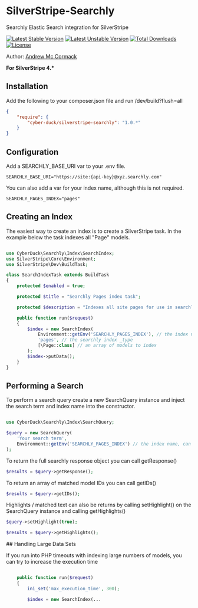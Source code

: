 # SilverStripe-Searchly
Searchly Elastic Search integration for SilverStripe

[![Latest Stable Version](https://poser.pugx.org/cyber-duck/silverstripe-searchly/v/stable)](https://packagist.org/packages/cyber-duck/silverstripe-searchly)
[![Latest Unstable Version](https://poser.pugx.org/cyber-duck/silverstripe-searchly/v/unstable)](https://packagist.org/packages/cyber-duck/silverstripe-searchly)
[![Total Downloads](https://poser.pugx.org/cyber-duck/silverstripe-searchly/downloads)](https://packagist.org/packages/cyber-duck/silverstripe-searchly)
[![License](https://poser.pugx.org/cyber-duck/silverstripe-searchly/license)](https://packagist.org/packages/cyber-duck/silverstripe-searchly)

Author: [Andrew Mc Cormack](https://github.com/Andrew-Mc-Cormack)

__For SilverStripe 4.*__

## Installation

Add the following to your composer.json file and run /dev/build?flush=all

```json
{  
    "require": {  
        "cyber-duck/silverstripe-searchly": "1.0.*"
    }
}
```

## Configuration

Add a SEARCHLY_BASE_URI var to your .env file.

```
SEARCHLY_BASE_URI="https://site:{api-key}@xyz.searchly.com"
```

You can also add a var for your index name, although this is not required.

```
SEARCHLY_PAGES_INDEX="pages"
```

## Creating an Index

The easiest way to create an index is to create a SilverStripe task. In the example below the task indexes all "Page" models.

```php

use CyberDuck\Searchly\Index\SearchIndex;
use SilverStripe\Core\Environment;
use SilverStripe\Dev\BuildTask;

class SearchIndexTask extends BuildTask 
{
    protected $enabled = true;

    protected $title = "Searchly Pages index task";

    protected $description = "Indexes all site pages for use in searchly";

    public function run($request)
    {
        $index = new SearchIndex(
            Environment::getEnv('SEARCHLY_PAGES_INDEX'), // the index name, can be hard coded or better to pull from a .env var
            'pages', // the searchly index _type
            [\Page::class] // an array of models to index
        );
        $index->putData();
    }
}
```

## Performing a Search

To perform a search query create a new SearchQuery instance and inject the search term and index name into the constructor.

```php

use CyberDuck\Searchly\Index\SearchQuery;

$query = new SearchQuery(
    'Your search term', 
    Environment::getEnv('SEARCHLY_PAGES_INDEX') // the index name, can be hard coded or better to pull from a .env var
);

```

To return the full searchly response object you can call getResponse()

```php
$results = $query->getResponse();
```

To return an array of matched model IDs you can call getIDs()

```php
$results = $query->getIDs();
```

Highlights / matched text can also be returns by calling setHighlight() on the SearchQuery instance and calling getHighlights()

```php
$query->setHighlight(true);

$results = $query->getHighlights();
```

## Handling Large Data Sets

If you run into PHP timeouts with indexing large numbers of models, you can try to increase the execution time


```php

    public function run($request)
    {
        ini_set('max_execution_time', 300);

        $index = new SearchIndex(...
```